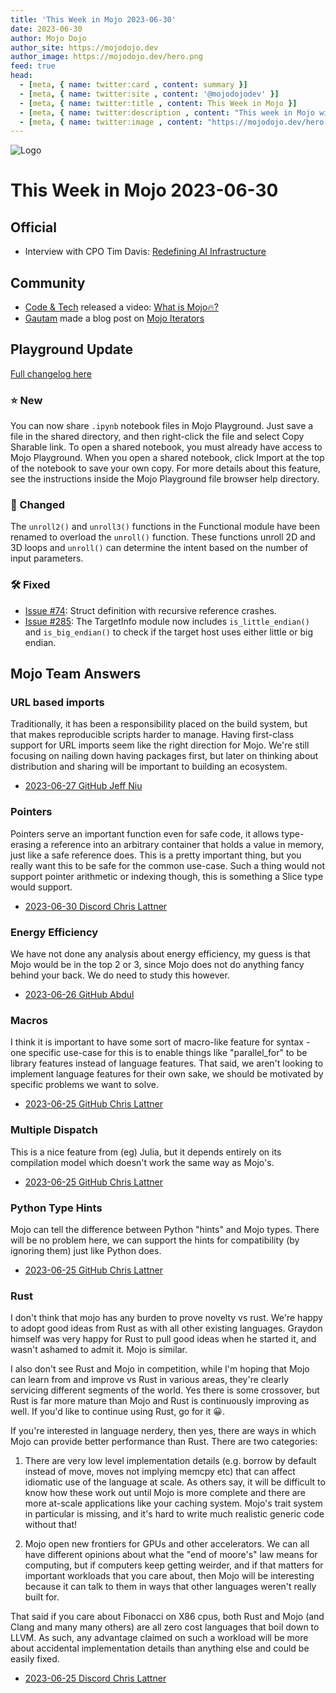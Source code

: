 ```yaml
---
title: 'This Week in Mojo 2023-06-30'
date: 2023-06-30
author: Mojo Dojo
author_site: https://mojodojo.dev
author_image: https://mojodojo.dev/hero.png
feed: true
head:
  - [meta, { name: twitter:card , content: summary }]
  - [meta, { name: twitter:site , content: '@mojodojodev' }]
  - [meta, { name: twitter:title , content: This Week in Mojo }]
  - [meta, { name: twitter:description , content: "This week in Mojo with language updates, community content, and everything else related to Mojo" }]
  - [meta, { name: twitter:image , content: "https://mojodojo.dev/hero.png" }]
---
```


![Logo](/hero.png)

# This Week in Mojo 2023-06-30
## Official
- Interview with CPO Tim Davis: [Redefining AI Infrastructure](https://www.youtube.com/watch?v=r4Yx6AZobpU)

## Community
- [Code & Tech](https://www.youtube.com/@Code-Tech) released a video: [What is Mojo🔥?](https://www.youtube.com/watch?v=S1H6_GqfTdg)
- [Gautam](https://medium.com/@gautam.e) made a blog post on [Mojo Iterators](https://medium.com/@gautam.e/a-mojo-iterator-5ebd4ad6c02b)

## Playground Update
[Full changelog here](https://docs.modular.com/mojo/changelog.html#june-2023)

### ⭐️ New
You can now share `.ipynb` notebook files in Mojo Playground. Just save a file in the shared directory, and then right-click the file and select Copy Sharable link. To open a shared notebook, you must already have access to Mojo Playground. When you open a shared notebook, click Import at the top of the notebook to save your own copy. For more details about this feature, see the instructions inside the Mojo Playground file browser help directory.

### 🦋 Changed
The `unroll2()` and `unroll3()` functions in the Functional module have been renamed to overload the `unroll()` function. These functions unroll 2D and 3D loops and `unroll()` can determine the intent based on the number of input parameters.

### 🛠️ Fixed
- [Issue #74](https://github.com/modularml/mojo/issues/74): Struct definition with recursive reference crashes.
- [Issue #285](https://github.com/modularml/mojo/issues/285): The TargetInfo module now includes `is_little_endian()` and `is_big_endian()` to check if the target host uses either little or big endian.

## Mojo Team Answers

### URL based imports
Traditionally, it has been a responsibility placed on the build system, but that makes reproducible scripts harder to manage. Having first-class support for URL imports seem like the right direction for Mojo. We're still focusing on nailing down having packages first, but later on thinking about distribution and sharing will be important to building an ecosystem.

- [2023-06-27 GitHub Jeff Niu](https://github.com/modularml/mojo/discussions/413#discussioncomment-6285136)

### Pointers
Pointers serve an important function even for safe code, it allows type-erasing a reference into an arbitrary container that holds a value in memory, just like a safe reference does. This is a pretty important thing, but you really want this to be safe for the common use-case. Such a thing would not support pointer arithmetic or indexing though, this is something a Slice type would support.

- [2023-06-30 Discord Chris Lattner](https://discord.com/channels/1087530497313357884/1124302001430339616/1124437937640194120)

### Energy Efficiency
We have not done any analysis about energy efficiency, my guess is that Mojo would be in the top 2 or 3, since Mojo does not do anything fancy behind your back. We do need to study this however.

- [2023-06-26 GitHub Abdul](https://github.com/modularml/mojo/discussions/302?notification_referrer_id=NT_kwDOB-auX7Q2NjI5NTQwODg4OjEzMjU1ODQzMQ)

### Macros
I think it is important to have some sort of macro-like feature for syntax - one specific use-case for this is to enable things like "parallel_for" to be library features instead of language features. That said, we aren't looking to implement language features for their own sake, we should be motivated by specific problems we want to solve.
- [2023-06-25 GitHub Chris Lattner](https://github.com/modularml/mojo/discussions/410#discussioncomment-6269717)

### Multiple Dispatch
This is a nice feature from (eg) Julia, but it depends entirely on its compilation model which doesn't work the same way as Mojo's.
- [2023-06-25 GitHub Chris Lattner](https://github.com/modularml/mojo/issues/407#issuecomment-1605594829)

### Python Type Hints
Mojo can tell the difference between Python "hints" and Mojo types. There will be no problem here, we can support the hints for compatibility (by ignoring them) just like Python does.
- [2023-06-25 GitHub Chris Lattner](https://github.com/modularml/mojo/discussions/410#discussioncomment-6269717)

### Rust
I don't think that mojo has any burden to prove novelty vs rust.  We're happy to adopt good ideas from Rust as with all other existing languages. Graydon himself was very happy for Rust to pull good ideas when he started it, and wasn't ashamed to admit it.  Mojo is similar.

I also don't see Rust and Mojo in competition, while I'm hoping that Mojo can learn from and improve vs Rust in various areas, they're clearly servicing different segments of the world. Yes there is some crossover, but Rust is far more mature than Mojo and Rust is continuously improving as well. If you'd like to continue using Rust, go for it 😀.

If you're interested in language nerdery, then yes, there are ways in which Mojo can provide better performance than Rust. There are two categories:

1. There are very low level implementation details (e.g. borrow by default instead of move, moves not implying memcpy etc) that can affect idiomatic use of the language at scale. As others say, it will be difficult to know how these work out until Mojo is more complete and there are more at-scale applications like your caching system. Mojo's trait system in particular is missing, and it's hard to write much realistic generic code without that!

2. Mojo open new frontiers for GPUs and other accelerators. We can all have different opinions about what the "end of moore's" law means for computing, but if computers keep getting weirder, and if that matters for important workloads that you care about, then Mojo will be interesting because it can talk to them in ways that other languages weren't really built for.

That said if you care about Fibonacci on X86 cpus, both Rust and Mojo (and Clang and many many others) are all zero cost languages that boil down to LLVM. As such, any advantage claimed on such a workload will be more about accidental implementation details than anything else and could be easily fixed.

- [2023-06-25 Discord Chris Lattner](https://discord.com/channels/1087530497313357884/1122302305438539826/1122372150146383906)


<CommentService />
